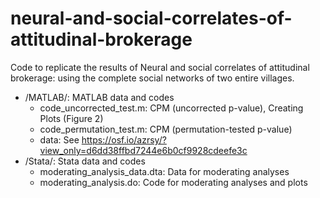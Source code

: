 # neural-and-social-correlates-of-attitudinal-brokerage
Code to replicate the results of Neural and social correlates of attitudinal brokerage: using the complete social networks of two entire villages.
 - /MATLAB/: MATLAB data and codes
   - code_uncorrected_test.m: CPM (uncorrected p-value), Creating Plots (Figure 2)
   - code_permutation_test.m: CPM (permutation-tested p-value)
   - data: See https://osf.io/azrsy/?view_only=d6dd38ffbd7244e6b0cf9928cdeefe3c
 - /Stata/: Stata data and codes
   - moderating_analysis_data.dta: Data for moderating analyses
   - moderating_analysis.do: Code for moderating analyses and plots
